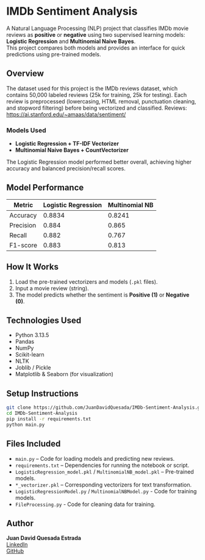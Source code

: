 
#  IMDb Sentiment Analysis

A Natural Language Processing (NLP) project that classifies IMDb movie reviews as **positive** or **negative** using two supervised learning models: **Logistic Regression** and **Multinomial Naive Bayes**.  
This project compares both models and provides an interface for quick predictions using pre-trained models.

##  Overview

The dataset used for this project is the IMDb reviews dataset, which contains 50,000 labeled reviews (25k for training, 25k for testing). 
Each review is preprocessed (lowercasing, HTML removal, punctuation cleaning, and stopword filtering) before being vectorized and classified.
Reviews: https://ai.stanford.edu/~amaas/data/sentiment/

### Models Used
- **Logistic Regression + TF-IDF Vectorizer**
- **Multinomial Naive Bayes + CountVectorizer**

The Logistic Regression model performed better overall, achieving higher accuracy and balanced precision/recall scores.

##  Model Performance

| Metric | Logistic Regression | Multinomial NB |
|--------|---------------------|----------------|
| Accuracy | 0.8834 | 0.8241 |
| Precision | 0.884 | 0.865 |
| Recall | 0.882 | 0.767 |
| F1-score | 0.883 | 0.813 |

##  How It Works

1. Load the pre-trained vectorizers and models (`.pkl` files).  
2. Input a movie review (string).  
3. The model predicts whether the sentiment is **Positive (1)** or **Negative (0)**.

##  Technologies Used

- Python 3.13.5
- Pandas  
- NumPy  
- Scikit-learn  
- NLTK  
- Joblib / Pickle  
- Matplotlib & Seaborn (for visualization)  

##  Setup Instructions

```bash
git clone https://github.com/JuanDavidQuesada/IMDb-Sentiment-Analysis.git
cd IMDb-Sentiment-Analysis
pip install -r requirements.txt
python main.py
```

##  Files Included

- `main.py` – Code for loading models and predicting new reviews.  
- `requirements.txt` – Dependencies for running the notebook or script.  
- `LogisticRegression_model.pkl` / `MultinomialNB_model.pkl` – Pre-trained models.  
- `*_vectorizer.pkl` – Corresponding vectorizers for text transformation.
- `LogisticRegressionModel.py` / `MultinomialNBModel.py` - Code for training models.
- `FileProcessing.py` - Code for cleaning data for training.
##  Author

**Juan David Quesada Estrada**  
[LinkedIn](https://www.linkedin.com/in/juan-david-quesada-estrada-1011521b4/)  
[GitHub](https://github.com/JuanDavidQuesada)


